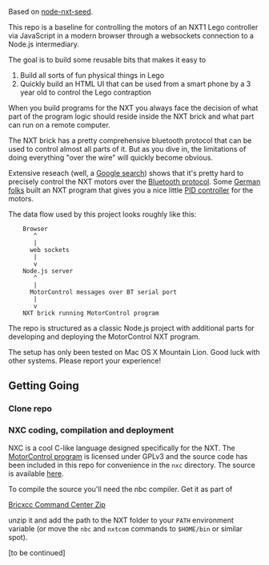 Based on [node-nxt-seed](https://github.com/jesperfj/node-nxt-seed).

This repo is a baseline for controlling the motors of an NXT1 Lego controller via JavaScript in a modern browser through a websockets connection to a Node.js intermediary.

The goal is to build some reusable bits that makes it easy to

1. Build all sorts of fun physical things in Lego
2. Quickly build an HTML UI that can be used from a smart phone by a 3 year old to control the Lego contraption

When you build programs for the NXT you always face the decision of what part of the program logic should reside inside the NXT brick and what part can run on a remote computer.

The NXT brick has a pretty comprehensive bluetooth protocol that can be used to control almost all parts of it. But as you dive in, the limitations of doing everything "over the wire" will quickly become obvious.

Extensive reseach (well, a [Google search](https://www.google.com/search?q=nxt+motor+control)) shows that it's pretty hard to precisely control the NXT motors over the [Bluetooth protocol](http://mindstorms.lego.com/en-us/support/files/default.aspx). Some [German folks](http://www.mindstorms.rwth-aachen.de/trac/wiki/MotorControl) built an NXT program that gives you a nice little [PID controller](http://en.wikipedia.org/wiki/PID_controller) for the motors.

The data flow used by this project looks roughly like this:

```
    Browser
       ^
       |
      web sockets
       |
       v
    Node.js server
       ^
       |
      MotorControl messages over BT serial port
       |
       v
    NXT brick running MotorControl program
```

The repo is structured as a classic Node.js project with additional parts for developing and deploying the MotorControl NXT program.

The setup has only been tested on Mac OS X Mountain Lion. Good luck with other systems. Please report your experience!

## Getting Going


### Clone repo


### NXC coding, compilation and deployment

NXC is a cool C-like language designed specifically for the NXT. The [MotorControl program](http://www.mindstorms.rwth-aachen.de/trac/wiki/MotorControl) is licensed under GPLv3 and the source code has been included in this repo for convenience in the `nxc` directory. The source is available [here](http://www.mindstorms.rwth-aachen.de/trac/browser/trunk/tools/MotorControl).

To compile the source you'll need the nbc compiler. Get it as part of

[Bricxcc Command Center Zip](http://sourceforge.net/projects/bricxcc/files/latest/download?source=files)

unzip it and add the path to the NXT folder to your `PATH` environment variable (or move the `nbc` and `nxtcom` commands to `$HOME/bin` or similar spot).

[to be continued]





